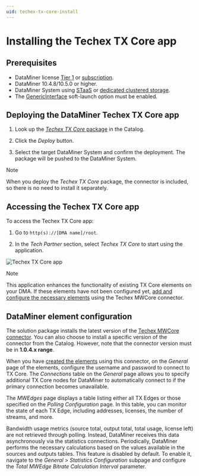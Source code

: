 ```yaml
---
uid: techex-tx-core-install
---
```


# Installing the Techex TX Core app

## Prerequisites

- DataMiner license [Tier 1](xref:Pricing_Perpetual_Use_Licensing) or [subscription](xref:Pricing_Usage_based_service).
- DataMiner 10.4.8/10.5.0 or higher.
- DataMiner System using [STaaS](xref:STaaS) or [dedicated clustered storage](xref:Dedicated_clustered_storage).
- The [GenericInterface](xref:Overview_of_Soft_Launch_Options#genericinterface) soft-launch option must be enabled.

## Deploying the DataMiner Techex TX Core app

1. Look up the [*Techex TX Core* package](https://catalog.dataminer.services/details/3db5e1b5-9d22-44f6-bf6c-7c6c205f8c13) in the Catalog.

1. Click the *Deploy* button.

1. Select the target DataMiner System and confirm the deployment. The package will be pushed to the DataMiner System.

> [!NOTE]
> When you deploy the *Techex TX Core* package, the connector is included, so there is no need to install it separately.

## Accessing the Techex TX Core app

To access the Techex TX Core app:

1. Go to `http(s)://[DMA name]/root`.

1. In the *Tech Partner* section, select *Techex TX Core* to start using the application.

![Techex TX Core app](~/solutions/images/techex-txcore-app.png)

> [!NOTE]
> This application enhances the functionality of existing TX Core elements on your DMA. If these elements have not been configured yet, [add and configure the necessary elements](#dataminer-element-configuration) using the Techex MWCore connector.

## DataMiner element configuration

The solution package installs the latest version of the [Techex MWCore connector](https://catalog.dataminer.services/details/838c9515-69fd-4405-9284-822cb8bd5686). You can also choose to install a specific version of the connector from the Catalog. However, note that the connector version must be in **1.0.4.x range**.

When you have [created the elements](xref:Adding_elements) using this connector, on the *General* page of the elements, configure the username and password to connect to TX Core. The *Connections* table on the *General* page allows you to specify additional TX Core nodes for DataMiner to automatically connect to if the primary connection becomes unavailable.

The *MWEdges* page displays a table listing either all TX Edges or those specified on the *Polling Configuration* page. In this table, you can monitor the state of each TX Edge, including addresses, licenses, the number of streams, and more.

Bandwidth usage metrics (source total, output total, total usage, license left) are not retrieved through polling. Instead, DataMiner receives this data asynchronously via the statistics connections. Periodically, DataMiner performs the necessary calculations based on the values available in the sources and outputs tables. This feature is disabled by default. To enable it, navigate to the *General* > *Statistics Configuration* subpage and configure the *Total MWEdge Bitrate Calculation Interval* parameter.
